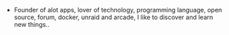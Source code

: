 - Founder of alot apps, lover of technology, programming language, open source, forum, docker, unraid and arcade, I like to discover and learn new things..
  <br>



































